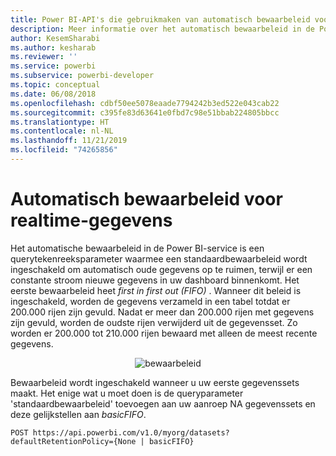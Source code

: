 ```yaml
---
title: Power BI-API's die gebruikmaken van automatisch bewaarbeleid voor realtime-gegevens
description: Meer informatie over het automatisch bewaarbeleid in de Power BI-service
author: KesemSharabi
ms.author: kesharab
ms.reviewer: ''
ms.service: powerbi
ms.subservice: powerbi-developer
ms.topic: conceptual
ms.date: 06/08/2018
ms.openlocfilehash: cdbf50ee5078eaade7794242b3ed522e043cab22
ms.sourcegitcommit: c395fe83d63641e0fbd7c98e51bbab224805bbcc
ms.translationtype: HT
ms.contentlocale: nl-NL
ms.lasthandoff: 11/21/2019
ms.locfileid: "74265856"
---
```

# <a name="automatic-retention-policy-for-real-time-data"></a>Automatisch bewaarbeleid voor realtime-gegevens

Het automatische bewaarbeleid in de Power BI-service is een querytekenreeksparameter waarmee een standaardbewaarbeleid wordt ingeschakeld om automatisch oude gegevens op te ruimen, terwijl er een constante stroom nieuwe gegevens in uw dashboard binnenkomt. Het eerste bewaarbeleid heet *first in first out (FIFO)* . Wanneer dit beleid is ingeschakeld, worden de gegevens verzameld in een tabel totdat er 200.000 rijen zijn gevuld. Nadat er meer dan 200.000 rijen met gegevens zijn gevuld, worden de oudste rijen verwijderd uit de gegevensset. Zo worden er 200.000 tot 210.000 rijen bewaard met alleen de meest recente gegevens.  
  
<center>

![bewaarbeleid](media/api-Automatic-retention-policy-for-real-time-data/retention-policy.png) 

</center>

Bewaarbeleid wordt ingeschakeld wanneer u uw eerste gegevenssets maakt. Het enige wat u moet doen is de queryparameter 'standaardbewaarbeleid' toevoegen aan uw aanroep NA gegevenssets en deze gelijkstellen aan *basicFIFO*.  
  
    POST https://api.powerbi.com/v1.0/myorg/datasets?defaultRetentionPolicy={None | basicFIFO}